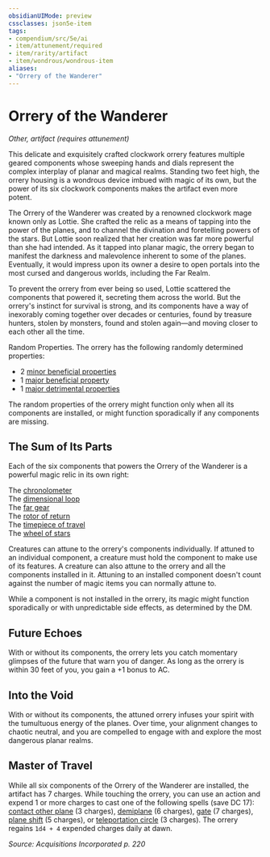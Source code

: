 ```yaml
---
obsidianUIMode: preview
cssclasses: json5e-item
tags:
- compendium/src/5e/ai
- item/attunement/required
- item/rarity/artifact
- item/wondrous/wondrous-item
aliases: 
- "Orrery of the Wanderer"
---
```

# Orrery of the Wanderer
*Other, artifact (requires attunement)*  


This delicate and exquisitely crafted clockwork orrery features multiple geared components whose sweeping hands and dials represent the complex interplay of planar and magical realms. Standing two feet high, the orrery housing is a wondrous device imbued with magic of its own, but the power of its six clockwork components makes the artifact even more potent.

The Orrery of the Wanderer was created by a renowned clockwork mage known only as Lottie. She crafted the relic as a means of tapping into the power of the planes, and to channel the divination and foretelling powers of the stars. But Lottie soon realized that her creation was far more powerful than she had intended. As it tapped into planar magic, the orrery began to manifest the darkness and malevolence inherent to some of the planes. Eventually, it would impress upon its owner a desire to open portals into the most cursed and dangerous worlds, including the Far Realm.

To prevent the orrery from ever being so used, Lottie scattered the components that powered it, secreting them across the world. But the orrery's instinct for survival is strong, and its components have a way of inexorably coming together over decades or centuries, found by treasure hunters, stolen by monsters, found and stolen again—and moving closer to each other all the time.

Random Properties. The orrery has the following randomly determined properties:

- 2 [minor beneficial properties](/Systems/5e/tables/artifact-properties-minor-beneficial-properties.md)  
- 1 [major beneficial property](/Systems/5e/tables/artifact-properties-major-beneficial-properties.md)  
- 1 [major detrimental properties](/Systems/5e/tables/artifact-properties-major-detrimental-properties.md)  

The random properties of the orrery might function only when all its components are installed, or might function sporadically if any components are missing.

## The Sum of Its Parts

Each of the six components that powers the Orrery of the Wanderer is a powerful magic relic in its own right:

The [chronolometer](/Systems/5e/items/chronolometer-ai.md)  
The [dimensional loop](/Systems/5e/items/dimensional-loop-ai.md)  
The [far gear](/Systems/5e/items/far-gear-ai.md)  
The [rotor of return](/Systems/5e/items/rotor-of-return-ai.md)  
The [timepiece of travel](/Systems/5e/items/timepiece-of-travel-ai.md)  
The [wheel of stars](/Systems/5e/items/wheel-of-stars-ai.md)  

Creatures can attune to the orrery's components individually. If attuned to an individual component, a creature must hold the component to make use of its features. A creature can also attune to the orrery and all the components installed in it. Attuning to an installed component doesn't count against the number of magic items you can normally attune to.

While a component is not installed in the orrery, its magic might function sporadically or with unpredictable side effects, as determined by the DM.

## Future Echoes

With or without its components, the orrery lets you catch momentary glimpses of the future that warn you of danger. As long as the orrery is within 30 feet of you, you gain a +1 bonus to AC.

## Into the Void

With or without its components, the attuned orrery infuses your spirit with the tumultuous energy of the planes. Over time, your alignment changes to chaotic neutral, and you are compelled to engage with and explore the most dangerous planar realms.

## Master of Travel

While all six components of the Orrery of the Wanderer are installed, the artifact has 7 charges. While touching the orrery, you can use an action and expend 1 or more charges to cast one of the following spells (save DC 17): [contact other plane](/Systems/5e/spells/contact-other-plane.md) (3 charges), [demiplane](/Systems/5e/spells/demiplane.md) (6 charges), [gate](/Systems/5e/spells/gate.md) (7 charges), [plane shift](/Systems/5e/spells/plane-shift.md) (5 charges), or [teleportation circle](/Systems/5e/spells/teleportation-circle.md) (3 charges). The orrery regains `1d4 + 4` expended charges daily at dawn.

*Source: Acquisitions Incorporated p. 220*